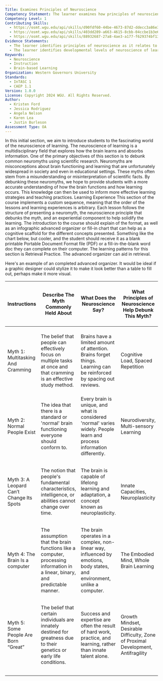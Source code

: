 ```yaml
---
Title: Examines Principles of Neuroscience
Competency Statement: The learner examines how principles of neuroscience are applied in instructional practices.
Competency Level: 1
Contributing Skills:
  - https://osmt.wgu.edu/api/skills/d90fdf60-44be-4673-87d2-ddecc3a86e33
  - https://osmt.wgu.edu/api/skills/403dd289-a663-4615-8cbb-04ccbe1b3e66
  - https://osmt.wgu.edu/api/skills/88932687-27a8-4ae3-a177-f629374bf132
Evidence Statements:
  - The learner identifies principles of neuroscience as it relates to learning.
  - The learner identifies developmental levels of neuroscience of learning (includes brain mapping) as applied in instructional practices.
Keywords:
  - Neuroscience
  - Instruction
  - Brain-based Learning
Organization: Western Governors University
Standards:
  - InTASC 1
  - CAEP 1.1
Version: 1.0.0
License: Copyright 2024 WGU. All Rights Reserved.
Author:
  - Kristen Ford
  - Jessica Rodriguez
  - Angela Nelson
  - Karen Lea
  - Justin Burleson
Assessment Type: OA
---
```

In this initial section, we aim to introduce students to the fascinating world of the neuroscience of learning. The neuroscience of learning is a multidisciplinary field that explores how the brain learns and absorbs information.
One of the primary objectives of this section is to debunk common neuromyths using scientific research. Neuromyths are misconceptions about brain functioning and learning that are unfortunately widespread in society and even in educational settings. These myths often stem from a misunderstanding or misinterpretation of scientific facts.
By debunking these neuromyths, we hope to provide students with a more accurate understanding of how the brain functions and how learning occurs. This knowledge can then be used to inform more effective learning strategies and teaching practices.
Learning Experience
This section of the course implements a custom sequence, meaning that the order of the lessons and learning experiences is arbitrary. Each lesson follows the structure of presenting a neuromyth, the neuroscience principle that debunks the myth, and an experiential component to help solidify the learning.
The introduction to the course should explain of the format, as well as an infographic advanced organizer or fill-in chart that can help as a cognitive scaffold for the different concepts presented. Something like the chart below, but cooler, and the student should receive it as a blank printable Portable Document Format file (PDF) or a fill-in-the-blank word doc they can complete on their computer.
The learning patterns for this section is Retrieval Practice. The advanced organizer can aid in retrieval.

Here's an example of an completed advanced organizer. It would be ideal if a graphic designer could stylize it to make it look better than a table to fill out, perhaps make it more visual.

| Instructions                               | Describe The   Myth Commonly Held About                                                                                          | What Does the Neuroscience Say?                                                                                               | What   Principles of Neuroscience Help Debunk This Myth?                            | How Could These Principles of   The Neuroscience Change How You Teach?                                                                           |
|--------------------------------------------|----------------------------------------------------------------------------------------------------------------------------------|-------------------------------------------------------------------------------------------------------------------------------|-------------------------------------------------------------------------------------|--------------------------------------------------------------------------------------------------------------------------------------------------|
| Myth 1: Multitasking And   Cramming        | The belief that people can   effectively focus on multiple tasks at once and that cramming is an effective   study method.       | Brains have a limited amount of   attention. Brains forget things. Learning can be reinforced by spacing out   reviews.       | Cognitive Load, Spaced   Repetition                                                 | Emphasize focused, single task   learning and spaced repetition in teaching methods to enhance retention and   understanding.                    |
| Myth 2: Normal People Exist                | The idea that there is a   standard or 'normal' brain functioning everyone should conform to.                                    | Every brain is unique, and what   is considered 'normal' varies widely. People learn and process information   differently.   | Neurodiversity, Multi-sensory   Learning                                            | Recognize and cater to the   diverse learning needs and styles of students, using a variety of teaching   methods.                               |
| Myth 3: A Leopard Can’t Change   Its Spots | The notion that people's   fundamental characteristics, intelligence, or abilities cannot change over   time.                    | The brain is capable of lifelong   learning and adaptation, a concept known as neuroplasticity.                               | Innate Capacities,   Neuroplasticity                                                | Encourage a growth mindset,   focusing on the potential for change and development in students' abilities   and intelligence.                    |
| Myth 4: The Brain Is a computer            | The assumption that the brain   functions like a computer, processing information in a linear, binary, and   predictable manner. | The brain operates in a complex,   non-linear way, influenced by emotions, body states, and environment, unlike   a computer. | The Embodied Mind, Whole Brain   Learning                                           | Teach in a way that acknowledges   the holistic nature of learning, integrating emotional and experiential   elements.                           |
| Myth 5: Some People Are Born   “Great”     | The belief that certain   individuals are innately destined for greatness due to their genetics or   early life conditions.      | Success and expertise are often   the result of hard work, practice, and learning, rather than innate talent   alone.         | Growth Mindset, Desirable   Difficulty, Zone of Proximal Development, Antifragility | Foster a learning environment   that values effort, challenges, and resilience, encouraging students to   develop beyond their perceived limits. |